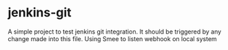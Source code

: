 # jenkins-git

A simple project to test jenkins git integration.
It should be triggered by any change made into this file. 
Using Smee to listen webhook on local system
